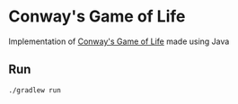 # Conway's Game of Life

Implementation of [Conway's Game of Life](https://en.wikipedia.org/wiki/Conway%27s_Game_of_Life) made using Java

## Run

```
./gradlew run
```

